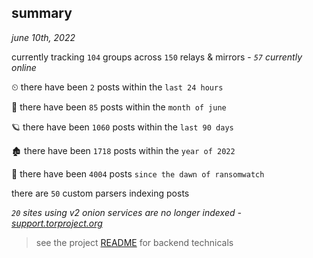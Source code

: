 
## summary
_june 10th, 2022_

currently tracking `104` groups across `150` relays & mirrors - _`57` currently online_

⏲ there have been `2` posts within the `last 24 hours`

🦈 there have been `85` posts within the `month of june`

🪐 there have been `1060` posts within the `last 90 days`

🏚 there have been `1718` posts within the `year of 2022`

🦕 there have been `4004` posts `since the dawn of ransomwatch`

there are `50` custom parsers indexing posts

_`20` sites using v2 onion services are no longer indexed - [support.torproject.org](https://support.torproject.org/onionservices/v2-deprecation/)_

> see the project [README](https://github.com/joshhighet/ransomwatch#ransomwatch--) for backend technicals
